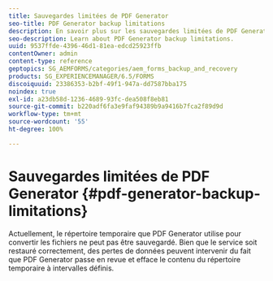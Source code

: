 ```yaml
---
title: Sauvegardes limitées de PDF Generator
seo-title: PDF Generator backup limitations
description: En savoir plus sur les sauvegardes limitées de PDF Generator.
seo-description: Learn about PDF Generator backup limitations.
uuid: 9537ffde-4396-46d1-81ea-edcd25923ffb
contentOwner: admin
content-type: reference
geptopics: SG_AEMFORMS/categories/aem_forms_backup_and_recovery
products: SG_EXPERIENCEMANAGER/6.5/FORMS
discoiquuid: 23386353-b2bf-49f1-947a-dd7587bba175
noindex: true
exl-id: a23db58d-1236-4689-93fc-dea508f8eb81
source-git-commit: b220adf6fa3e9faf94389b9a9416b7fca2f89d9d
workflow-type: tm+mt
source-wordcount: '55'
ht-degree: 100%

---
```


# Sauvegardes limitées de PDF Generator {#pdf-generator-backup-limitations}

Actuellement, le répertoire temporaire que PDF Generator utilise pour convertir les fichiers ne peut pas être sauvegardé. Bien que le service soit restauré correctement, des pertes de données peuvent intervenir du fait que PDF Generator passe en revue et efface le contenu du répertoire temporaire à intervalles définis.
